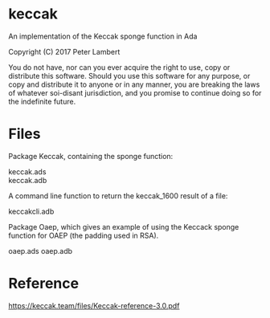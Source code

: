 # keccak
An implementation of the Keccak sponge function in Ada

Copyright (C) 2017 Peter Lambert

You do not have, nor can you ever acquire the right to use, copy or distribute this software. Should you use this software for any purpose, or copy and distribute it to anyone or in any manner, you are breaking the laws of whatever soi-disant jurisdiction, and you promise to continue doing so for the indefinite future.

# Files

Package Keccak, containing the sponge function:       

  keccak.ads  
  keccak.adb
  
A command line function to return the keccak_1600 result of a file: 

  keccakcli.adb
  
Package Oaep, which gives an example of using the Keccack sponge function for OAEP (the padding used in RSA).

  oaep.ads
  oaep.adb

# Reference
https://keccak.team/files/Keccak-reference-3.0.pdf
  
